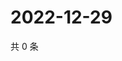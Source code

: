 # 2022-12-29

共 0 条

<!-- BEGIN WEIBO -->
<!-- 最后更新时间 Thu Dec 29 2022 00:17:46 GMT+0800 (China Standard Time) -->

<!-- END WEIBO -->
